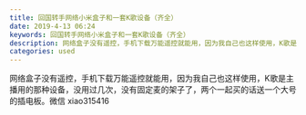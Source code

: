 ```yaml
---
title: 回国转手网络小米盒子和一套K歌设备（齐全）
date: 2019-4-13 06:24
keywords: 回国转手网络小米盒子和一套K歌设备（齐全）
description: 网络盒子没有遥控，手机下载万能遥控就能用，因为我自己也这样使用，K歌是主播用的那种设备，没用过几次，没有固定麦的架子了，两个一起买的话送一个大号的插电板。微信xiao315416
categories: used
---
```

<td class="t_f" id="postmessage_3480951">

网络盒子没有遥控，手机下载万能遥控就能用，因为我自己也这样使用，K歌是主播用的那种设备，没用过几次，没有固定麦的架子了，两个一起买的话送一个大号的插电板。微信 xiao315416<br/>
</td>
